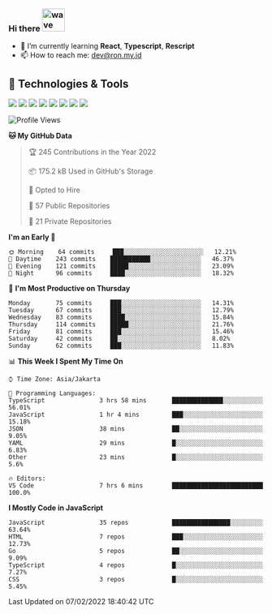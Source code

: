 ### Hi there <img src="https://i.ibb.co/q0Hx1KK/wave.gif" alt="wave" width="45px">

- 🌱 I’m currently learning **React**, **Typescript**, **Rescript**
- 📫 How to reach me: dev@ron.my.id

## 🔧 Technologies & Tools

![](https://img.shields.io/badge/OS-Linux-informational?style=flat&logo=linux&logoColor=white&color=2bbc8a)
![](https://img.shields.io/badge/OS-Windows-informational?style=flat&logo=windows&logoColor=white&color=2bbc8a)
![](https://img.shields.io/badge/Code-JavaScript-informational?style=flat&logo=javascript&logoColor=white&color=2bbc8a)
![](https://img.shields.io/badge/Code-Golang-informational?style=flat&logo=go&logoColor=white&color=2bbc8a)
![](https://img.shields.io/badge/Code-React-informational?style=flat&logo=react&logoColor=white&color=2bbc8a)
![](https://img.shields.io/badge/Code-Next-informational?style=flat&logo=next.js&logoColor=white&color=2bbc8a)
![](https://img.shields.io/badge/Shell-Bash-informational?style=flat&logo=gnu-bash&logoColor=white&color=2bbc8a)
![](https://img.shields.io/badge/Tools-Docker-informational?style=flat&logo=docker&logoColor=white&color=2bbc8a)

<!--START_SECTION:waka-->
![Profile Views](http://img.shields.io/badge/Profile%20Views-12-blue)

**🐱 My GitHub Data** 

> 🏆 245 Contributions in the Year 2022
 > 
> 📦 175.2 kB Used in GitHub's Storage 
 > 
> 💼 Opted to Hire
 > 
> 📜 57 Public Repositories 
 > 
> 🔑 21 Private Repositories  
 > 
**I'm an Early 🐤** 

```text
🌞 Morning    64 commits     ███░░░░░░░░░░░░░░░░░░░░░░   12.21% 
🌆 Daytime    243 commits    ███████████░░░░░░░░░░░░░░   46.37% 
🌃 Evening    121 commits    █████░░░░░░░░░░░░░░░░░░░░   23.09% 
🌙 Night      96 commits     ████░░░░░░░░░░░░░░░░░░░░░   18.32%

```
📅 **I'm Most Productive on Thursday** 

```text
Monday       75 commits     ███░░░░░░░░░░░░░░░░░░░░░░   14.31% 
Tuesday      67 commits     ███░░░░░░░░░░░░░░░░░░░░░░   12.79% 
Wednesday    83 commits     ████░░░░░░░░░░░░░░░░░░░░░   15.84% 
Thursday     114 commits    █████░░░░░░░░░░░░░░░░░░░░   21.76% 
Friday       81 commits     ███░░░░░░░░░░░░░░░░░░░░░░   15.46% 
Saturday     42 commits     ██░░░░░░░░░░░░░░░░░░░░░░░   8.02% 
Sunday       62 commits     ███░░░░░░░░░░░░░░░░░░░░░░   11.83%

```


📊 **This Week I Spent My Time On** 

```text
⌚︎ Time Zone: Asia/Jakarta

💬 Programming Languages: 
TypeScript               3 hrs 58 mins       ██████████████░░░░░░░░░░░   56.01% 
JavaScript               1 hr 4 mins         ███░░░░░░░░░░░░░░░░░░░░░░   15.18% 
JSON                     38 mins             ██░░░░░░░░░░░░░░░░░░░░░░░   9.05% 
YAML                     29 mins             █░░░░░░░░░░░░░░░░░░░░░░░░   6.83% 
Other                    23 mins             █░░░░░░░░░░░░░░░░░░░░░░░░   5.6%

🔥 Editors: 
VS Code                  7 hrs 6 mins        █████████████████████████   100.0%

```

**I Mostly Code in JavaScript** 

```text
JavaScript               35 repos            ████████████████░░░░░░░░░   63.64% 
HTML                     7 repos             ███░░░░░░░░░░░░░░░░░░░░░░   12.73% 
Go                       5 repos             ██░░░░░░░░░░░░░░░░░░░░░░░   9.09% 
TypeScript               4 repos             █░░░░░░░░░░░░░░░░░░░░░░░░   7.27% 
CSS                      3 repos             █░░░░░░░░░░░░░░░░░░░░░░░░   5.45%

```



 Last Updated on 07/02/2022 18:40:42 UTC
<!--END_SECTION:waka-->
